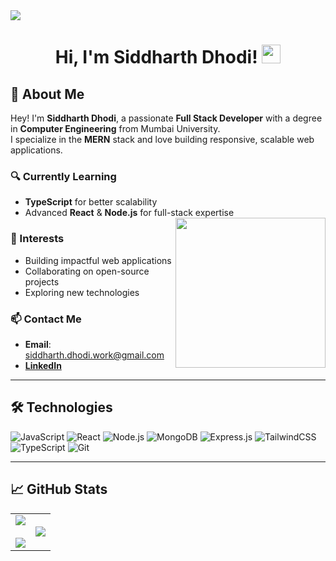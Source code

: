 <img src="https://user-images.githubusercontent.com/73097560/115834477-dbab4500-a447-11eb-908a-139a6edaec5c.gif">

<h1 align="center">
Hi, I'm Siddharth Dhodi! 
<a href="https://github.com/siddharthdhodi05">
	<img src="https://media.giphy.com/media/hvRJCLFzcasrR4ia7z/giphy.gif" width="30">
</a>
</h1>

## 👋 About Me  
Hey! I'm **Siddharth Dhodi**, a passionate **Full Stack Developer** with a degree in **Computer Engineering** from Mumbai University.  
I specialize in the **MERN** stack and love building responsive, scalable web applications.  

### 🔍 Currently Learning  
- **TypeScript** for better scalability  
- Advanced **React** & **Node.js** for full-stack expertise  <img align= "right" width= "240" src= "https://pa1.narvii.com/6580/8098c6e9207376889eeb0532d9f5a0723c4d73f5_hq.gif"/>

### 🌟 Interests  
- Building impactful web applications  
- Collaborating on open-source projects  
- Exploring new technologies  

### 📫 Contact Me  
- **Email**: siddharth.dhodi.work@gmail.com  
- [**LinkedIn**](https://www.linkedin.com/in/siddharth-dhodi-108790319/)  

---

## 🛠️ Technologies  
![JavaScript](https://img.shields.io/badge/javascript-%23F7DF1E.svg?style=for-the-badge&logo=javascript&logoColor=black)
![React](https://img.shields.io/badge/react-%2320232a.svg?style=for-the-badge&logo=react&logoColor=%2361DAFB)
![Node.js](https://img.shields.io/badge/node.js-6DA55F?style=for-the-badge&logo=node.js&logoColor=white)
![MongoDB](https://img.shields.io/badge/mongodb-%2347A248.svg?style=for-the-badge&logo=mongodb&logoColor=white)
![Express.js](https://img.shields.io/badge/express.js-%23404d59.svg?style=for-the-badge&logo=express&logoColor=white)
![TailwindCSS](https://img.shields.io/badge/tailwindcss-%2338B2AC.svg?style=for-the-badge&logo=tailwind-css&logoColor=white)
![TypeScript](https://img.shields.io/badge/typescript-%23007ACC.svg?style=for-the-badge&logo=typescript&logoColor=white)
![Git](https://img.shields.io/badge/git-%23F05033.svg?style=for-the-badge&logo=git&logoColor=white)

---

## 📈 GitHub Stats  
<table align="center">
<tr>
<td align="center">
<img src="https://github-readme-stats.vercel.app/api?username=siddharthdhodi05&theme=dark&show_icons=true&count_private=true" />
<br><br>
<img src="https://streak-stats.demolab.com/?user=siddharthdhodi05&theme=dark" />
</td>
<td align="center">
<img src="https://github-readme-stats.anuraghazra1.vercel.app/api/top-langs/?username=siddharthdhodi05&theme=dark&langs_count=8&layout=compact" />
</td>
</tr>
</table>













<!--</h1>
 <img align="right" height="270px" alt="guy" width="350" src="https://i.pinimg.com/originals/e4/26/70/e426702edf874b181aced1e2fa5c6cde.gif" /> </a>
 <p >
<a href="https://www.linkedin.com/in/siddharth-dhodi-108790319/"><img src="https://img.shields.io/badge/linkedin-%230077B5.svg?&style=for-the-badge&logo=linkedin&logoColor=white" alt="LinkedIn" /></a>&nbsp;
<a href="https://www.instagram.com/_sidddo_/"><img src="https://img.shields.io/badge/instagram-%23E4405F.svg?&style=for-the-badge&logo=instagram&logoColor=white" alt="Instagram" /></a>&nbsp;
<a target="_blank" href="https://x.com/DhodiSiddharth_"><img src="https://img.shields.io/badge/-Twitter-1DA1F2?style=for-the-badge&logo=Twitter&logoColor=white"></img></a>
</p>
<p align="center">
	<a href="https://github.com/siddharthdhodi05">
		<img src="https://komarev.com/ghpvc/?username=siddharthdhodi05&label=Profile%20views&color=0e75b6&style=flat" alt="siddharthdhodi05" />
	</a>
	<a href="https://github.com/siddharthdhodi05">
		<img src="https://img.shields.io/github/followers/siddharthdhodi05?label=Followers" alt="siddharthdhodi05" />
	</a>
</p>

<br />
